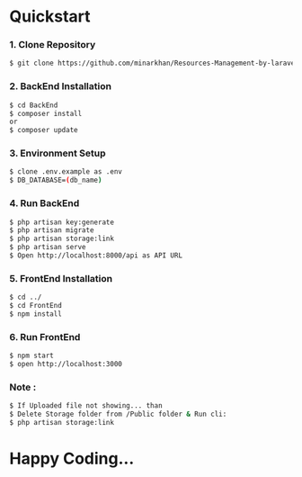 # Quickstart

### 1. Clone Repository
```sh
$ git clone https://github.com/minarkhan/Resources-Management-by-laravel-react.git
```

### 2. BackEnd Installation
```sh
$ cd BackEnd
$ composer install
or
$ composer update
```

### 3. Environment Setup
```sh
$ clone .env.example as .env
$ DB_DATABASE=(db_name)
```

### 4. Run BackEnd
```sh
$ php artisan key:generate
$ php artisan migrate
$ php artisan storage:link
$ php artisan serve
$ Open http://localhost:8000/api as API URL
```

### 5. FrontEnd Installation
```sh
$ cd ../
$ cd FrontEnd
$ npm install
```

### 6. Run FrontEnd
```sh
$ npm start
$ open http://localhost:3000
```
### Note : 
```sh
$ If Uploaded file not showing... than
$ Delete Storage folder from /Public folder & Run cli:
$ php artisan storage:link
```
# Happy Coding...


